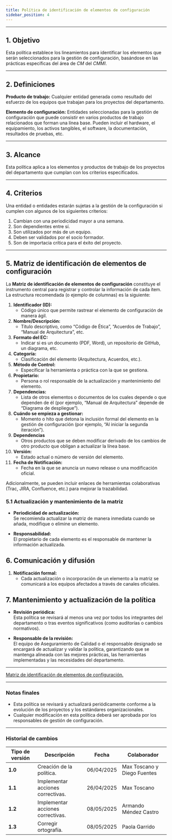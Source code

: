 ```yaml
---
title: Política de identificación de elementos de configuración
sidebar_position: 4
---
```


---

## **1. Objetivo**

Esta política establece los lineamientos para identificar los elementos que serán seleccionados para la gestión de configuración, basándose en las prácticas específicas del área de *CM* del *CMMI*.

---

## **2. Definiciones**

**Producto de trabajo:** Cualquier entidad generada como resultado del esfuerzo de los equipos que trabajan para los proyectos del departamento.

**Elemento de configuración:** Entidades seleccionadas para la gestión de configuración que puede consistir en varios productos de trabajo relacionados que forman una línea base. Pueden incluir el hardware, el equipamiento, los activos tangibles, el software, la documentación, resultados de pruebas, etc.

---

## **3. Alcance**

Esta política aplica a los elementos y productos de trabajo de los proyectos del departamento que cumplan con los criterios especificados.

---


## **4. Criterios**

Una entidad o entidades estarán sujetas a la gestión de la configuración si cumplen con algunos de los siguientes criterios:

1. Cambian con una periodicidad mayor a una semana.
2. Son dependientes entre sí.
3. Son utilizados por más de un equipo.
4. Deben ser validados por el socio formador.
5. Son de importacia crítica para el éxito del proyecto.

---

## 5. Matriz de identificación de elementos de configuración

La **Matriz de identificación de elementos de configuración** constituye el instrumento central para registrar y controlar la información de cada ítem. La estructura recomendada (o ejemplo de columnas) es la siguiente:

1. **Identificador (ID):**  
   - Código único que permite rastrear el elemento de configuración de manera ágil.
2. **Nombre/Descripción:**  
   - Título descriptivo, como “Código de Ética”, “Acuerdos de Trabajo”, “Manual de Arquitectura”, etc.
3. **Formato del EC:**  
   - Indicar si es un documento (PDF, Word), un repositorio de GitHub, un diagrama, etc.
4. **Categoría:**  
   - Clasificación del elemento (Arquitectura, Acuerdos, etc.).
5. **Método de Control:**  
   - Especificar la herramienta o práctica con la que se gestiona.
6. **Propietario:**  
   - Persona o rol responsable de la actualización y mantenimiento del elemento.
7. **Dependencias:**  
   - Lista de otros elementos o documentos de los cuales depende o que dependen de él (por ejemplo, “Manual de Arquitectura” depende de “Diagrama de despliegue”).
8. **Cuándo se empieza a gestionar:**  
   - Momento o hito que detona la inclusión formal del elemento en la gestión de configuración (por ejemplo, “Al iniciar la segunda iteración”).
9. **Dependencias**  
   - Otros productos que se deben modificar derivado de los cambios de otro producto que obligan a actualizar la línea base.
10. **Versión:**  
    - Estado actual o número de versión del elemento.
11. **Fecha de Notificación:**  
    - Fecha en la que se anuncia un nuevo release o una modificación oficial.

Adicionalmente, se pueden incluir enlaces de herramientas colaborativas (Trac, JIRA, Confluence, etc.) para mejorar la trazabilidad.

### 5.1 Actualización y mantenimiento de la matriz

- **Periodicidad de actualización:**  
  Se recomienda actualizar la matriz de manera inmediata cuando se añada, modifique o elimine un elemento. 
  
- **Responsabilidad:**  
  El propietario de cada elemento es el responsable de mantener la información actualizada.

## 6. Comunicación y difusión

1. **Notificación formal:**  
   - Cada  actualización o incorporación de un elemento a la matriz se comunicará a los equipos afectados a través de canales oficiales.

## 7. Mantenimiento y actualización de la política

- **Revisión periódica:**  
  Esta política se revisará al menos una vez por todos los integrantes del departamento o tras eventos significativos (como auditorías o cambios normativos).

- **Responsable de la revisión:**  
  El equipo de Aseguramiento de Calidad o el responsable designado se encargará de actualizar y validar la política, garantizando que se mantenga alineada con las mejores prácticas, las herramientas implementadas y las necesidades del departamento.

---

[Matriz de identificación de elementos de configuración.](https://docs.google.com/spreadsheets/d/1e73fKSTAhxyPqiPN32u_1mkIyCbzssFc-7Ylfs-HL3w/edit?gid=0#gid=0)

---


### **Notas finales**

- Esta política se revisará y actualizará periódicamente conforme a la evolución de los proyectos y los estándares organizacionales.
- Cualquier modificación en esta política deberá ser aprobada por los responsables de gestión de configuración.


---

### Historial de cambios

| **Tipo de versión** | **Descripción**                               | **Fecha** | **Colaborador**                 |
| ------------------- | --------------------------------------------- | --------- | ------------------------------- |
| **1.0**             | Creación de la política.   | 06/04/2025  | Max Toscano y Diego Fuentes |
| **1.1**             |  Implementar acciones correctivas. |      26/04/2025        |  Max Toscano |
| **1.2**             |  Implementar acciones correctivas.   |      08/05/2025        |  Armando Méndez Castro |
| **1.3**             |  Corregir ortografía.   |      08/05/2025        |  Paola Garrido |
